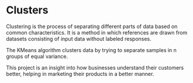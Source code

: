 # Clusters

Clustering is the process of separating different parts of data based on common characteristics. It is a method in which references are drawn from datasets consisting of input data without labeled responses.

The KMeans algorithm clusters data by trying to separate samples in n groups of equal variance. 

This project is an insight into how businesses understand their customers better, helping in marketing their products in a better manner.
